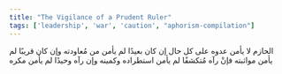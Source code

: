 ```yaml
---
title: "The Vigilance of a Prudent Ruler"
tags: ['leadership', 'war', 'caution', "aphorism-compilation"]
---
```


 الحازم لا يأمن عدوه على كل حال إن كان بعيدًا لم يأمن من مُعاودته وإن كان قريبًا لم يأمن مواثبته فإنْ رآه مُتكشفًا لم يأمن استطراده وكمينه وإن رآه وحيدًا لم يأمن مكره
